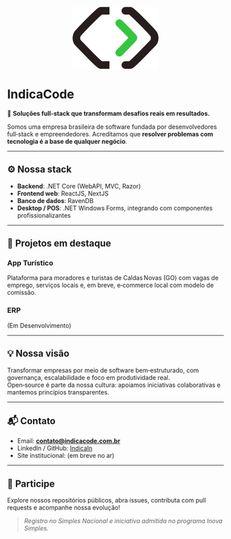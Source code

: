 <p align="center">
  <img src="images/logo-svg.svg" alt="Logo IndicaCode" width="200" />
</p>

# IndicaCode

🎯 **Soluções full‑stack que transformam desafios reais em resultados.**

Somos uma empresa brasileira de software fundada por desenvolvedores full‑stack e empreendedores. Acreditamos que **resolver problemas com tecnologia é a base de qualquer negócio**.

---

## ⚙️ Nossa stack

- **Backend**: .NET Core (WebAPI, MVC, Razor)
- **Frontend web**: ReactJS, NextJS
- **Banco de dados**: RavenDB
- **Desktop / POS**: .NET Windows Forms, integrando com componentes profissionalizantes

---

## 🚀 Projetos em destaque

### App Turístico
Plataforma para moradores e turistas de Caldas Novas (GO) com vagas de emprego, serviços locais e, em breve, e‑commerce local com modelo de comissão.

### ERP  
(Em Desenvolvimento)

---

## 💡 Nossa visão

Transformar empresas por meio de software bem‑estruturado, com governança, escalabilidade e foco em produtividade real.  
Open‑source é parte da nossa cultura: apoiamos iniciativas colaborativas e mantemos princípios transparentes.

---

## 📬 Contato

- Email: **contato@indicacode.com.br**  
- LinkedIn / GitHub: [IndicaIn](https://linkedin.com/indicacode)  
- Site institucional: (em breve no ar)

---

## 🤝 Participe

Explore nossos repositórios públicos, abra issues, contributa com pull requests e acompanhe nossa evolução!

> _Registro no Simples Nacional e iniciativa admitida no programa Inova Simples._
